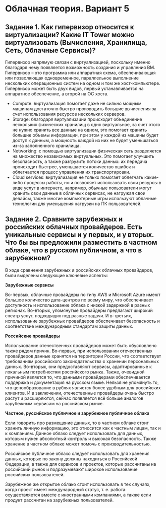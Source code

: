 # Облачная теория. Вариант 5
## Задание 1. Как гипервизор относится к виртуализации? Какие IT Tower можно виртуализовать (Вычисления, Хранилища, Сеть, Облачные Сервисы)?

Гипервизор напрямую связан с виртуализацией, поскольку именно благодаря нему появляется возможность создания и управления ВМ. Гипервизор – это программа или аппаратная схема, обеспечивающая или позволяющая одновременное, параллельное выполнение нескольких операционных систем на одном и том же хост-компьютере. Гипервизор может быть двух видов, первый устанавливается на аппаратное обеспечение, а второй на ОС хоста.
 - Compute: виртуализация помогает даже не сильно мощным машинам достаточно быстро производить большие вычисления за счет использования ресурсов нескольких серверов.
 - Storage: благодаря виртуализации происходит объединение нескольких физических хранилищ в одно виртуальное, за счет этого не нужно хранить все данные на одном, это помогает хранить большие объемы информации, при этом у каждой из машины будет доступ к данным, а мощность каждой из них не будет уменьшаться из-за заполненного хранилища.
 - Networking: с помощью виртуализации физическая сеть разделяется на множество независимых виртуальных. Это помогает улучшить безопасность, а также разгрузить потоки данных: их передача происходит быстрее, уменьшается количество ошибок и облегчается процесс управления их транспортировки.
 - Cloud services: виртуализация не только помогает облегчать какие-либо процессы работы, но и позволяет использовать свои ресурсы в виде услуг в интернете, например, обычные пользователи могут хранить свои данные в облачных сервисах, не нагружая свои девайсы, также многие компьютерные игры используют облачные технологии для уменьшения нагрузки на ПК пользователей.

## Задание 2. Сравните зарубежных и российских облачных провайдеров. Есть уникальные сервисы и у первых, и у вторых. Что бы вы предложили разместить в частном облаке, что в русском публичном, а что в зарубежном?

В ходе сравнения зарубежных и российских облачных провайдеров, были выделены следующие ключевые аспекты:

**Зарубежные сервисы**

Во-первых, облачные провайдеры по типу AWS и Microsoft Azure имеют большое количество дата-центров по всему миру, что обеспечивает доступность и использование облака с низкой задержкой в разных регионах.
Во-вторых, упомянутые провайдеры предлагают широкий спектр услуг, подходящих под разные задачи.
И в-третьих, использование зарубежных провайдеров обеспечивает безопасность и соответствие международным стандартам защиты данных.

**Российские провайдеры**

Использование отечественных провайдеров может быть обусловлено также рядом причин.
Во-первых, при использовании отечественных провайдеров данные хранятся на территории России, что соответствует требованиям российского законодательства о хранении персональных данных.
Во-вторых, они предоставляют сервисы, адаптированные к локальным потребностям российского рынка.
Также, очевидной причиной является то, что данными провайдерами обеспечивается поддержка и документация на русском языке.
Нельзя не упомянуть то, что ценообразование в рублях является более удобным для российских клиентов.
И в заключении, отечественные провайдеры очень быстро растут и расширяются, сейчас появляется всё больше аналогов зарубежным сервисам на российском рынке.

**Частное, руссийское публичное и зарубежное публичное облака**

Если говорить про размещение данных, то в частном облаке стоит хранить личную информацию, это относится как к частным лицам, так и к компаниям. Данное облако следует использовать для данных, которым нужен абсолютный контроль и высокая безопасность. Также хранение в частном облаке может помочь с производительностью.

Российское публичное облако следует использовать для хранения данных, которые по закону должны находиться в Российской Федерации, а также для сервисов и проектов, которые рассчитаны на российский рынок и подразумевают широкое использование российских пользователей.

Зарубежное же открытое облако стоит использовать в тех случаях, когда проект имеет международный статус, т. е. работа осуществляется вместе с иностранными компаниями, а также если продукт рассчитан на зарубежных пользователей.
